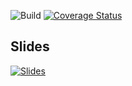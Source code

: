  
![Build](https://github.com/necinc/tdd-react-demo/workflows/Build/badge.svg?branch=master)
[![Coverage Status](https://coveralls.io/repos/github/necinc/tdd-react-demo/badge.svg?branch=master)](https://coveralls.io/github/necinc/tdd-react-demo?branch=master)

## Slides
[![Slides](https://i.imgur.com/hdQpIRD.png)](https://docs.google.com/presentation/d/1aNQ2qTPMhZXTT-730QeHIvxmRv70xQ8EC9AQ2RG6p-g/edit?usp=sharing)

